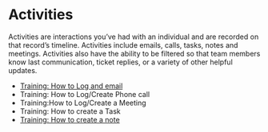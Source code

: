 # Activities

Activities are interactions you’ve had with an individual and are recorded on that record’s timeline. Activities include emails, calls, tasks, notes and meetings. Activities also have the ability to be filtered so that team members know last communication, ticket replies, or a variety of other helpful updates.

- [Training: How to Log and email](https://docs.google.com/document/d/1pASo5-SohDJqFap5VzeDcD-qhsQ2sngRZ7onkAv9Hac/edit#)
- Training: How to Log/Create Phone call
- Training:How to Log/Create a Meeting
- Training: How to create a Task
- [Training: How to create a note](https://docs.google.com/document/u/0/d/1NKOzzNibEbblNlGmWZXD-wmRF2MZhDx_jS9rhzCw4Lg/edit)
